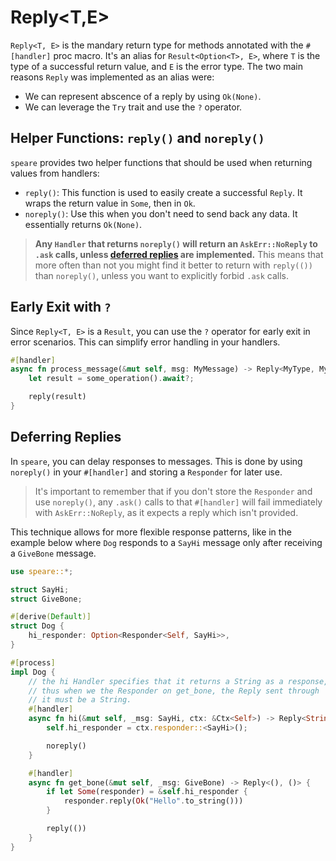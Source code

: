 # Reply<T,E>

`Reply<T, E>` is the mandary return type for methods annotated with the `#[handler]` proc macro. It's an alias for `Result<Option<T>, E>`, where `T` is the type of a successful return value, and `E` is the error type.
The two main reasons `Reply` was implemented as an alias were:
- We can represent abscence of a reply by using `Ok(None)`.
- We can leverage the `Try` trait and use the `?` operator.

## Helper Functions: `reply()` and `noreply()`
`speare` provides two helper functions that should be used when returning values from handlers:
- `reply()`: This function is used to easily create a successful `Reply`. It wraps the return value in `Some`, then in `Ok`.
- `noreply()`: Use this when you don't need to send back any data. It essentially returns `Ok(None)`.

> **Any `Handler` that returns `noreply()` will return an `AskErr::NoReply` to `.ask` calls, unless [deferred replies](./reply.md#deferring-replies) are implemented.** This means that more often than not you might find it better to 
return with `reply(())` than `noreply()`, unless you want to explicitly forbid `.ask` calls.

## Early Exit with `?`
Since `Reply<T, E>` is a `Result`, you can use the `?` operator for early exit in error scenarios. This can simplify error handling in your handlers.
```rust
#[handler]
async fn process_message(&mut self, msg: MyMessage) -> Reply<MyType, MyError> {
    let result = some_operation().await?;

    reply(result)
}
```

## Deferring Replies
In `speare`, you can delay responses to messages. This is done by using `noreply()` in your `#[handler]` and storing a `Responder` for later use. 

> It's important to remember that if you don't store the `Responder` and use `noreply()`, any `.ask()` calls to that `#[handler]` will fail immediately with `AskErr::NoReply`, as it expects a reply which isn't provided. 

This technique allows for more flexible response patterns, like in the example below where `Dog` responds to a `SayHi` message only after receiving a `GiveBone` message.

```rust
use speare::*;

struct SayHi;
struct GiveBone;

#[derive(Default)]
struct Dog {
    hi_responder: Option<Responder<Self, SayHi>>,
}

#[process]
impl Dog {
    // the hi Handler specifies that it returns a String as a response,
    // thus when we the Responder on get_bone, the Reply sent through 
    // it must be a String.
    #[handler]
    async fn hi(&mut self, _msg: SayHi, ctx: &Ctx<Self>) -> Reply<String, ()> {
        self.hi_responder = ctx.responder::<SayHi>();

        noreply()
    }

    #[handler]
    async fn get_bone(&mut self, _msg: GiveBone) -> Reply<(), ()> {
        if let Some(responder) = &self.hi_responder {
            responder.reply(Ok("Hello".to_string()))
        }

        reply(())
    }
}
```